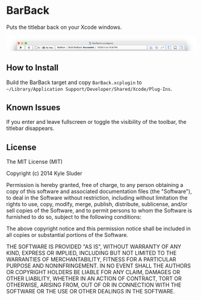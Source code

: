 BarBack
===

Puts the titlebar back on your Xcode windows.

![An Xcode window with a titlebar.](BarBack.png)

How to Install
---

Build the BarBack target and copy `BarBack.xcplugin` to `~/Library/Application Support/Developer/Shared/Xcode/Plug-Ins`.

Known Issues
---

If you enter and leave fullscreen or toggle the visibility of the toolbar, the titlebar disappears.

License
---

The MIT License (MIT)

Copyright (c) 2014 Kyle Sluder

Permission is hereby granted, free of charge, to any person obtaining a copy
of this software and associated documentation files (the "Software"), to deal
in the Software without restriction, including without limitation the rights
to use, copy, modify, merge, publish, distribute, sublicense, and/or sell
copies of the Software, and to permit persons to whom the Software is
furnished to do so, subject to the following conditions:

The above copyright notice and this permission notice shall be included in all
copies or substantial portions of the Software.

THE SOFTWARE IS PROVIDED "AS IS", WITHOUT WARRANTY OF ANY KIND, EXPRESS OR
IMPLIED, INCLUDING BUT NOT LIMITED TO THE WARRANTIES OF MERCHANTABILITY,
FITNESS FOR A PARTICULAR PURPOSE AND NONINFRINGEMENT. IN NO EVENT SHALL THE
AUTHORS OR COPYRIGHT HOLDERS BE LIABLE FOR ANY CLAIM, DAMAGES OR OTHER
LIABILITY, WHETHER IN AN ACTION OF CONTRACT, TORT OR OTHERWISE, ARISING FROM,
OUT OF OR IN CONNECTION WITH THE SOFTWARE OR THE USE OR OTHER DEALINGS IN THE
SOFTWARE.
